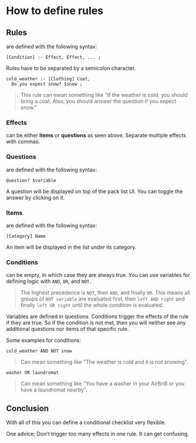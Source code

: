 # How to define rules

## Rules

are defined with the following syntax:

```text
[Condition] :- Effect, Effect, ... ;
```

Rules have to be separated by a semicolon character.

```text
cold_weather :- [Clothing] Coat,
  Do you expect snow? $snow ;
```

> This rule can mean something like "If the weather is cold, you should bring a coat. Also, you should answer the question if you expect snow."

### Effects

can be either **items** or **questions** as seen above.
Separate multiple effects with commas.

### Questions

are defined with the following syntax:

```text
Question? $variable
```

A question will be displayed on top of the pack list UI.
You can toggle the answer by clicking on it.

### Items

are defined with the following syntax:

```text
[Category] Name
```

An item will be displayed in the list under its category.

### Conditions

can be empty, in which case they are always true.
You can use variables for defining logic with `AND`, `OR`, and `NOT`.

> The highest precedence is `NOT`, then `AND`, and finally `OR`.
> This means all groups of `NOT variable` are evaluated first, then `left AND right` and finally `left OR right` until the whole condition is evaluated.

Variables are defined in questions.
Conditions trigger the effects of the rule if they are true.
So if the condition is not met, then you will neither see any additional questions nor items of that specific rule.

Some examples for conditions:

```text
cold_weather AND NOT snow
```

> Can mean something like "The weather is cold and it is not snowing".

```text
washer OR laundromat
```

> Can mean something like "You have a washer in your AirBnB or you have a laundromat nearby".

## Conclusion

With all of this you can define a conditional checklist very flexible.

One advice:
Don't trigger too many effects in one rule.
It can get confusing.

